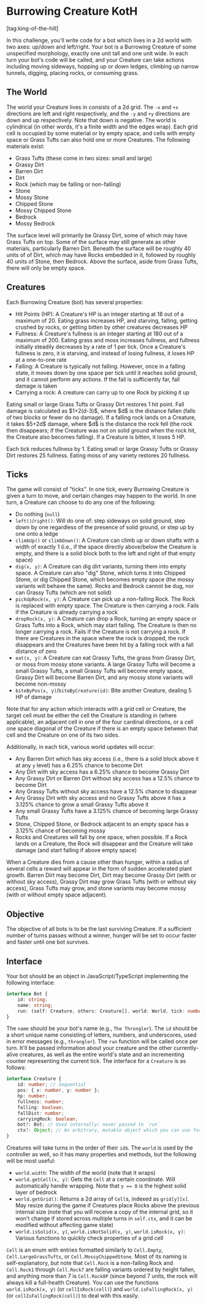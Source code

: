 # Burrowing Creature KotH

[tag:king-of-the-hill]

In this challenge, you'll write code for a bot which lives in a 2d world with two axes: up/down and left/right. Your bot is a Burrowing Creature of some unspecified morphology, exactly one unit tall and one unit wide. In each turn your bot's code will be called, and your Creature can take actions including moving sideways, hopping up or down ledges, climbing up narrow tunnels, digging, placing rocks, or consuming grass.

## The World

The world your Creature lives in consists of a 2d grid. The `-x` and `+x` directions are left and right respectively, and the `-y` and `+y` directions are down and up respectively. Note that down is negative. The world is cylindrical (in other words, it's a finite width and the edges wrap). Each grid cell is occupied by some material or by empty space, and cells with empty space or Grass Tufts can also hold one or more Creatures. The following materials exist:

- Grass Tufts (these come in two sizes: small and large)
- Grassy Dirt
- Barren Dirt
- Dirt
- Rock (which may be falling or non-falling)
- Stone
- Mossy Stone
- Chipped Stone
- Mossy Chipped Stone
- Bedrock
- Mossy Bedrock

The surface level will primarily be Grassy Dirt, some of which may have Grass Tufts on top. Some of the surface may still generate as other materials, particularly Barren Dirt. Beneath the surface will be roughly 40 units of of Dirt, which may have Rocks embedded in it, followed by roughly 40 units of Stone, then Bedrock. Above the surface, aside from Grass Tufts, there will only be empty space.

## Creatures

Each Burrowing Creature (bot) has several properties:

- Hit Points (HP): A Creature's HP is an integer starting at 18 out of a maximum of 20. Eating grass increases HP, and starving, falling, getting crushed by rocks, or getting bitten by other creatures decreases HP
- Fullness: A Creature's fullness is an integer starting at 180 out of a maximum of 200. Eating grass and moss increases fullness, and fullness initially steadily decreases by a rate of 1 per tick. Once a Creature's fullness is zero, it is starving, and instead of losing fullness, it loses HP at a one-to-one rate
- Falling: A Creature is typically not falling. However, once in a falling state, it moves down by one space per tick until it reaches solid ground, and it cannot perform any actions. If the fall is sufficiently far, fall damage is taken
- Carrying a rock: A creature can carry up to one Rock by picking it up

Eating small or large Grass Tufts or Grassy Dirt restores 1 hit point. Fall damage is calculated as \$1+2(d-3)\$, where \$d\$ is the distance fallen (falls of two blocks or fewer do no damage). If a falling rock lands on a Creature, it takes \$5+2d\$ damage, where \$d\$ is the distance the rock fell (the rock then disappears; if the Creature was not on solid ground when the rock hit, the Creature also becomes falling). If a Creature is bitten, it loses 5 HP.

Each tick reduces fullness by 1. Eating small or large Grassy Tufts or Grassy Dirt restores 25 fullness. Eating moss of any variety restores 20 fullness.

## Ticks

The game will consist of "ticks". In one tick, every Burrowing Creature is given a turn to move, and certain changes may happen to the world. In one turn, a Creature can choose to do any one of the following:

- Do nothing (`null`)
- `left()`/`right()`: Will do one of: step sideways on solid ground, step down by one regardless of the presence of solid ground, or step up by one onto a ledge
- `climbUp()` or `climbDown()`: A Creature can climb up or down shafts with a width of exactly 1 (i.e., if the space directly above/below the Creature is empty, and there is a solid block both to the left and right of that empty space)
- `dig(x, y)`: A Creature can dig dirt variants, turning them into empty space. A Creature can also "dig" Stone, which turns it into Chipped Stone, or dig Chipped Stone, which becomes empty space (the mossy variants will behave the same). Rocks and Bedrock cannot be dug, nor can Grassy Tufts (which are not solid)
- `pickUpRock(x, y)`: A Creature can pick up a non-falling Rock. The Rock is replaced with empty space. The Creature is then carrying a rock. Fails if the Creature is already carrying a rock
- `dropRock(x, y)`: A Creature can drop a Rock, turning an empty space or Grass Tufts into a Rock, which may start falling. The Creature is then no longer carrying a rock. Fails if the Creature is not carrying a rock. If there are Creatures in the space where the rock is dropped, the rock disappears and the Creatures have been hit by a falling rock with a fall distance of zero
- `eat(x, y)`: A Creature can eat Grassy Tufts, the grass from Grassy Dirt, or moss from mossy stone variants. A large Grassy Tufts will become a small Grassy Tufts, a small Grassy Tufts will become empty space, Grassy Dirt will become Barren Dirt, and any mossy stone variants will become non-mossy
- `biteByPos(x, y)`/`biteByCreature(id)`: Bite another Creature, dealing 5 HP of damage

Note that for any action which interacts with a grid cell or Creature, the target cell must be either the cell the Creature is standing in (where applicable), an adjacent cell in one of the four cardinal directions, or a cell one space diagonal of the Creature if there is an empty space between that cell and the Creature on one of its two sides.

Additionally, in each tick, various world updates will occur:

- Any Barren Dirt which has sky access (i.e., there is a solid block above it at any `y` level) has a 6.25% chance to become Dirt
- Any Dirt with sky access has a 6.25% chance to become Grassy Dirt
- Any Grassy Dirt or Barren Dirt without sky access has a 12.5% chance to become Dirt
- Any Grassy Tufts without sky access have a 12.5% chance to disappear
- Any Grassy Dirt with sky access and no Grassy Tufts above it has a 3.125% chance to grow a small Grassy Tufts above it
- Any small Grassy Tufts have a 3.125% chance of becoming large Grassy Tufts
- Stone, Chipped Stone, or Bedrock adjacent to an empty space has a 3.125% chance of becoming mossy
- Rocks and Creatures will fall by one space, when possible. If a Rock lands on a Creature, the Rock will disappear and the Creature will take damage (and start falling if above empty space)

When a Creature dies from a cause other than hunger, within a radius of several cells a reward will appear in the form of sudden accelerated plant growth. Barren Dirt may become Dirt, Dirt may become Grassy Dirt (with or without sky access), Grassy Dirt may grow Grass Tufts (with or without sky access), Grass Tufts may grow, and stone variants may become mossy (with or without empty space adjacent).

## Objective

The objective of all bots is to be the last surviving Creature. If a sufficient number of turns passes without a winner, hunger will be set to occur faster and faster until one bot survives.

## Interface

Your bot should be an object in JavaScript/TypeScript implementing the following interface:

```ts
interface Bot {
    id: string;
    name: string;
    run: (self: Creature, others: Creature[], world: World, tick: number) => Move;
}
```

The `name` should be your bot's name (e.g., `The Throngler`). The `id` should be a short unique name consisting of letters, numbers, and underscores, used in error messages (e.g., `throngler`). The `run` function will be called once per turn. It'll be passed information about your creature and the other currently-alive creatures, as well as the entire world's state and an incrementing counter representing the current tick. The interface for a `Creature` is as follows:

```ts
interface Creature {
    id: number; // Sequential
    pos: { x: number, y: number };
    hp: number;
    fullness: number;
    falling: boolean;
    fallDist: number;
    carryingRock: boolean;
    bot?: Bot; // Used internally; never passed to `run`
    ctx?: Object; // An arbitrary, mutable object which you can use for storage; never included in Creatures in the `others` parameter
}
```

Creatures will take turns in the order of their `id`s. The `world` is used by the controller as well, so it has many properties and methods, but the following will be most useful:

- `world.width`: The width of the world (note that it wraps)
- `world.getCell(x, y)`: Gets the `Cell` at a certain coordinate. Will automatically handle wrapping. Note that `y == 0` is the highest solid layer of bedrock
- `world.getGrid()`: Returns a 2d array of `Cell`s, indexed as `grid[y][x]`. May resize during the game if Creatures place Rocks above the previous internal size (note that you will receive a copy of the internal grid, so it won't change if stored across multiple turns in `self.ctx`, and it can be modified without affecting game state)
- `world.isSolid(x, y)`, `world.isNotSolid(x, y)`, `world.isRock(x, y)`: Various functions to quickly check properties of a grid cell

`Cell` is an enum with entries formatted similarly to `Cell.Empty`, `Cell.LargeGrassTufts`, or `Cell.MossyChippedStone`. Most of its naming is self-explanatory, but note that `Cell.Rock` is a non-falling Rock and `Cell.Rock1` through `Cell.Rock7` are falling variants ordered by height fallen, and anything more than 7 is `Cell.Rock8P` (since beyond 7 units, the rock will always kill a full-health Creature). You can use the functions `world.isRock(x, y)` (or `cellIsRock(cell)`) and `world.isFallingRock(x, y)` (or `cellIsFallingRock(cell)`) to deal with this easily.